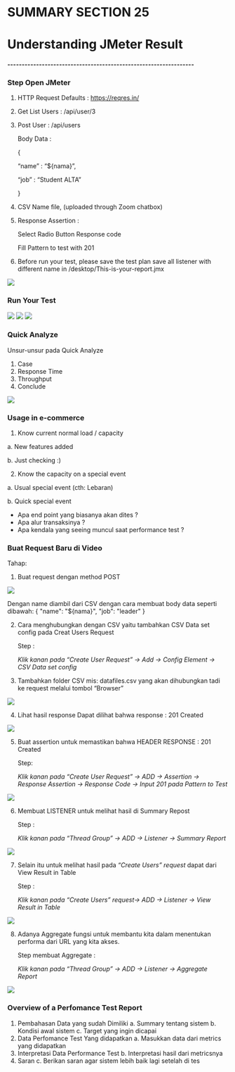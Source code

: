 # SUMMARY SECTION 25
# Understanding JMeter Result 

#### -----------------------------------------------------------------
### Step Open JMeter
1. HTTP Request Defaults : https://reqres.in/
2. Get List Users : /api/user/3 
3. Post User : /api/users
    
    Body Data :
    
    {
    
    “name” : “${nama}”,
    
    “job” : “Student ALTA”
    
    }
    
4. CSV Name file, (uploaded through Zoom chatbox)
5. Response Assertion :
    
    Select Radio Button Response code 
    
    Fill Pattern to test with 201
    
6. Before run your test, please save the test plan save all listener with different name in /desktop/This-is-your-report.jmx
<img src="asset/02.png">

### Run Your Test
<img src="asset/03.png">
<img src="asset/04.png">
<img src="asset/05.png">

### Quick Analyze
Unsur-unsur pada Quick Analyze
1. Case
2. Response Time
3. Throughput
4. Conclude
<img src="asset/06.png">

### Usage in e-commerce 
1. Know current normal load / capacity

a. New features added

b. Just checking :) 

2. Know the capacity on a special event

a. Usual special event (cth: Lebaran) 

b. Quick special event

- Apa end point yang biasanya akan dites ?
- Apa alur transaksinya ?
- Apa kendala yang seeing muncul saat performance test ?

### Buat Request Baru di Video
Tahap:    
1. Buat request dengan method POST
<img src="asset/07.png">

Dengan name diambil dari CSV dengan cara membuat body data seperti dibawah:
{
    "name": "${nama}",
    "job": "leader"
}

2. Cara menghubungkan dengan CSV yaitu tambahkan  CSV Data set config pada Creat Users Request
    
    Step : 
    
    *Klik kanan pada “Create User Request” → Add → Config Element → CSV Data set config*

3. Tambahkan folder CSV mis: datafiles.csv yang akan dihubungkan tadi ke request melalui tombol “Browser”
<img src="asset/08.png">

4. Lihat hasil response 
Dapat dilihat bahwa response : 201 Created
<img src="asset/09.png">

5. Buat assertion untuk memastikan bahwa HEADER RESPONSE : 201 Created
    
    Step: 
    
    *Klik kanan pada “Create User Request” → ADD → Assertion → Response Assertion → Response Code → Input 201 pada Pattern to Test*
<img src="asset/10.png">

6. Membuat LISTENER untuk melihat hasil di Summary Repost
    
    Step :
    
    *Klik kanan pada “Thread Group” → ADD → Listener → Summary Report*
<img src="asset/11.png">

7. Selain itu untuk melihat hasil pada *“Create Users” request* dapat dari View Result in Table
    
    Step :
    
    *Klik kanan pada “Create Users” request→ ADD → Listener → View Result in Table*
<img src="asset/12.png">

8. Adanya Aggregate fungsi untuk membantu kita dalam menentukan performa dari URL yang kita akses. 
    
    Step membuat Aggregate : 
    
    *Klik kanan pada “Thread Group” → ADD → Listener → Aggregate Report*
<img src="asset/13.png">


### Overview of a Perfomance Test Report
1. Pembahasan Data yang sudah Dimiliki
    a. Summary tentang sistem
    b. Kondisi awal sistem
    c. Target yang ingin dicapai 
2. Data Perfomance Test Yang didapatkan 
    a. Masukkan data dari metrics yang didapatkan
3. Interpretasi Data Performance Test
    b. Interpretasi hasil dari metricsnya
4. Saran
    c. Berikan saran agar sistem lebih baik lagi setelah di tes